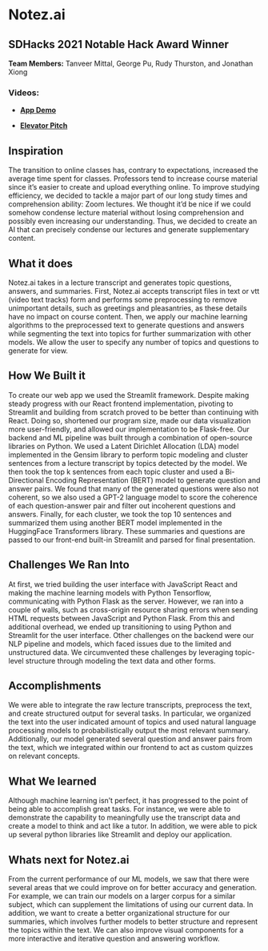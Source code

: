 # Notez.ai
## SDHacks 2021 Notable Hack Award Winner
**Team Members:** Tanveer Mittal, George Pu, Rudy Thurston, and Jonathan Xiong

### Videos: 
- [**App Demo**](https://youtu.be/bXeEiYyqSSU)

- [**Elevator Pitch**](https://youtu.be/sqAoBTxJLAM)

## Inspiration
The transition to online classes has, contrary to expectations, increased the average time spent for classes. Professors tend to increase course material since it’s easier to create and upload everything online. To improve studying efficiency, we decided to tackle a major part of our long study times and comprehension ability: Zoom lectures. We thought it’d be nice if we could somehow condense lecture material without losing comprehension and possibly even increasing our understanding. Thus, we decided to create an AI that can precisely condense our lectures and generate supplementary content.

## What it does
Notez.ai takes in a lecture transcript and generates topic questions, answers, and summaries. First, Notez.ai accepts transcript files in text or vtt (video text tracks) form and performs some preprocessing to remove unimportant details, such as greetings and pleasantries, as these details have no impact on course content. Then, we apply our machine learning algorithms to the preprocessed text to generate questions and answers while segmenting the text into topics for further summarization with other models. We allow the user to specify any number of topics and questions to generate for view.

## How We Built it
To create our web app we used the Streamlit framework. Despite making steady progress with our React frontend implementation, pivoting to Streamlit and building from scratch proved to be better than continuing with React. Doing so, shortened our program size, made our data visualization more user-friendly, and allowed our implementation to be Flask-free. Our backend and ML pipeline was built through a combination of open-source libraries on Python. We used a Latent Dirichlet Allocation (LDA) model implemented in the Gensim library to perform topic modeling and cluster sentences from a lecture transcript by topics detected by the model. We then took the top k sentences from each topic cluster and used a Bi-Directional Encoding Representation (BERT) model to generate question and answer pairs. We found that many of the generated questions were also not coherent, so we also used a GPT-2 language model to score the coherence of each question-answer pair and filter out incoherent questions and answers. Finally, for each cluster, we took the top 10 sentences and summarized them using another BERT model implemented in the HuggingFace Transformers library. These summaries and questions are passed to our front-end built-in Streamlit and parsed for final presentation.

## Challenges We Ran Into
At first, we tried building the user interface with JavaScript React and making the machine learning models with Python Tensorflow, communicating with Python Flask as the server. However, we ran into a couple of walls, such as cross-origin resource sharing errors when sending HTML requests between JavaScript and Python Flask. From this and additional overhead, we ended up transitioning to using Python and Streamlit for the user interface. Other challenges on the backend were our NLP pipeline and models, which faced issues due to the limited and unstructured data. We circumvented these challenges by leveraging topic-level structure through modeling the text data and other forms. 

## Accomplishments
We were able to integrate the raw lecture transcripts, preprocess the text, and create structured output for several tasks. In particular, we organized the text into the user indicated amount of topics and used natural language processing models to probabilistically output the most relevant summary. Additionally, our model generated several question and answer pairs from the text, which we integrated within our frontend to act as custom quizzes on relevant concepts.

## What We learned
Although machine learning isn’t perfect, it has progressed to the point of being able to accomplish great tasks. For instance, we were able to demonstrate the capability to meaningfully use the transcript data and create a model to think and act like a tutor. In addition, we were able to pick up several python libraries like Streamlit and deploy our application.

## Whats next for Notez.ai
From the current performance of our ML models, we saw that there were several areas that we could improve on for better accuracy and generation. For example, we can train our models on a larger corpus for a similar subject, which can supplement the limitations of using our current data. In addition, we want to create a better organizational structure for our summaries, which involves further models to better structure and represent the topics within the text. We can also improve visual components for a more interactive and iterative question and answering workflow. 
